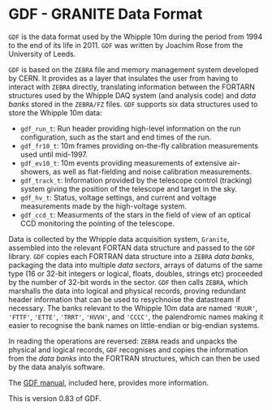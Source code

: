 # GDF - GRANITE Data Format

`GDF` is the data format used by the Whipple 10m during the period from 1994 to the end of its life in 2011. `GDF` was written by Joachim Rose from the University of Leeds.

`GDF` is based on the `ZEBRA` file and memory management system developed by CERN. It provides as a layer that insulates the user from having to interact with `ZEBRA` directly, translating information between the FORTARN structures used by the Whipple DAQ system (and analysis code) and *data banks* stored in the `ZEBRA/FZ` files. `GDF` supports six data structures used to store the Whipple 10m data:

- `gdf_run_t`: Run header providing high-level information on the run configuration, such as the start and end times of the run.
- `gdf_fr10_t`: 10m frames providing on-the-fly calibration measurements used until mid-1997.
- `gdf_ev10_t`: 10m events providing measurements of extensive air-showers, as well as flat-fielding and noise calibration measurements.
- `gdf_track_t`: Information provided by the telescope control (tracking) system giving the position of the telescope and target in the sky.
- `gdf_hv_t`: Status, voltage settings, and current and voltage measurements made by the high-voltage system.
- `gdf_ccd_t`: Measurments of the stars in the field of view of an optical CCD monitoring the pointing of the telescope.

Data is collected by the Whipple data acquisition system, `Granite`, assembled into the relevant FORTAN data structure and passed to the `GDF` library. `GDF` copies each FORTRAN data structure into a `ZEBRA` *data banks*, packaging the data into multiple *data sectors*,  arrays of datums of the same type (16 or 32-bit integers or logical, floats, doubles, strings etc) proceeded by the number of 32-bit words in the sector. `GDF` then calls `ZEBRA`, which marshalls the data into logical and physical records, proving redundant header information that can be used to resychnoise the datastream if necessary. The banks relevant to the Whipple 10m data are named `'RUUR'`, `'FTTF'`, `'ETTE'`, `'TRRT'`, `'HVVH'`, and `'CCCC'`, the palendromic names making it easier to recognise the bank names on little-endian or big-endian systems. 

In reading the operations are reversed: `ZEBRA` reads and unpacks the physical and logical records, `GDF` recognises and copies the information from the *data banks* into the FORTRAN structures, which can then be used by the data analyis software.

The [GDF manual](https://github.com/Whipple10m/GDF/blob/main/gdf.pdf), included here, provides more information.

This is version 0.83 of GDF.
